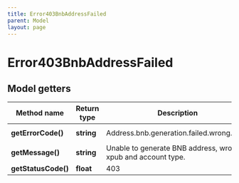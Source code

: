 ```yaml
---
title: Error403BnbAddressFailed
parent: Model
layout: page
---
```


# Error403BnbAddressFailed

## Model getters

Method name | Return type | Description | Notes
------------ | ------------- | ------------- | -------------
**getErrorCode()** | **string** | Address.bnb.generation.failed.wrong.xpub | ex.: `address.bnb.generation.failed.wrong.xpub`
**getMessage()** | **string** | Unable to generate BNB address, wrong xpub and account type. | ex.: `Unable to generate BNB address, wrong xpub and account type.`
**getStatusCode()** | **float** | 403 | ex.: `403`

